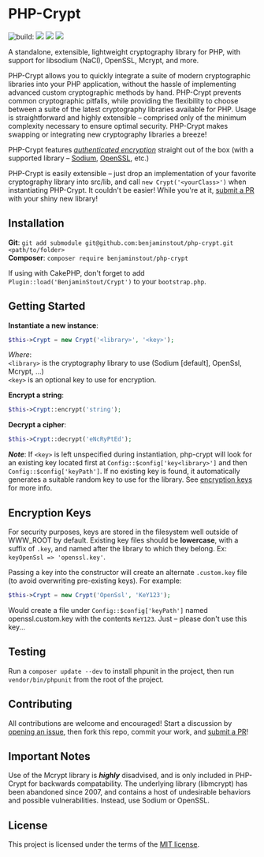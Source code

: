 # PHP-Crypt
<img src="https://img.shields.io/travis/com/benjaminstout/php-crypt/master.svg?style=flat-square" alt="build:"> <img src="https://img.shields.io/github/languages/code-size/benjaminstout/php-crypt.svg?style=flat-square"> <img src="https://img.shields.io/github/license/benjaminstout/php-crypt.svg?color=%23307ABE&style=flat-square"> <img src="https://img.shields.io/github/downloads/benjaminstout/php-crypt/total.svg?style=flat-square">

A standalone, extensible, lightweight cryptography library for PHP, with support for libsodium (NaCl), OpenSSL, Mcrypt, and more.

PHP-Crypt allows you to quickly integrate a suite of modern cryptographic libraries into your PHP application, without the hassle of implementing advanced custom cryptographic methods by hand. PHP-Crypt prevents common cryptographic pitfalls, while providing the flexibility to choose between a suite of the latest cryptography libraries available for PHP. Usage is straightforward and highly extensible – comprised only of the minimum complexity necessary to ensure optimal security. PHP-Crypt makes swapping or integrating new cryptography libraries a breeze!

PHP-Crypt features [*authenticated encryption*](https://en.wikipedia.org/wiki/Authenticated_encryption) straight out of the box (with a supported library – [Sodium](https://libsodium.gitbook.io/doc/secret-key_cryptography/authenticated_encryption), [OpenSSL](https://wiki.openssl.org/index.php/EVP_Authenticated_Encryption_and_Decryption), etc.)

PHP-Crypt is easily extensible – just drop an implementation of your favorite cryptography library into src/lib, and call `new Crypt('<yourClass>')` when instantiating PHP-Crypt. It couldn't be easier! While you're at it, [submit a PR](https://github.com/benjaminstout/php-crypt/pull/new/master) with your shiny new library!


## Installation

__Git__: `git add submodule git@github.com:benjaminstout/php-crypt.git <path/to/folder>`  
__Composer__: `composer require benjaminstout/php-crypt`

If using with CakePHP, don't forget to add `Plugin::load('BenjaminStout/Crypt')` to your `bootstrap.php`.


## Getting Started

__Instantiate a new instance__:  
```php
$this->Crypt = new Crypt('<library>', '<key>');
```
*Where*:  
`<library>` is the cryptography library to use (Sodium [default], OpenSsl, Mcrypt, ...)  
`<key>` is an optional key to use for encryption.

__Encrypt a string__:  
```php
$this->Crypt::encrypt('string');
```

__Decrypt a cipher__:  
```php
$this->Crypt::decrypt('eNcRyPtEd');
```


*__Note__*: If `<key>` is left unspecified during instantiation, php-crypt will look for an existing key located first at `Config::$config['key<library>']` and then `Config::$config['keyPath']`. If no existing key is found, it automatically generates a suitable random key to use for the library. See [encryption keys](#encryption-keys) for more info.


## Encryption Keys

For security purposes, keys are stored in the filesystem well outside of WWW_ROOT by default. Existing key files should be __lowercase__, with a suffix of `.key`, and named after the library to which they belong. Ex: `keyOpenSsl => 'openssl.key'`. 

Passing a key into the constructor will create an alternate `.custom.key` file (to avoid overwriting pre-existing keys). For example:
```php
$this->Crypt = new Crypt('OpenSsl', 'KeY123');
```
Would create a file under `Config::$config['keyPath']` named openssl.custom.key with the contents `KeY123`. Just – please don't use this key...


## Testing

Run a `composer update --dev` to install phpunit in the project, then run `vendor/bin/phpunit` from the root of the project.


## Contributing

All contributions are welcome and encouraged! Start a discussion by [opening an issue](https://github.com/benjaminstout/php-crypt/issues/new), then fork this repo, commit your work, and [submit a PR](https://github.com/benjaminstout/php-crypt/pull/new/master)!


## Important Notes

Use of the Mcrypt library is *__highly__* disadvised, and is only included in PHP-Crypt for backwards compatability. The underlying library (libmcrypt) has been abandoned since 2007, and contains a host of undesirable behaviors and possible vulnerabilities. Instead, use Sodium or OpenSSL.


## License

This project is licensed under the terms of the [MIT license](LICENSE.md).
